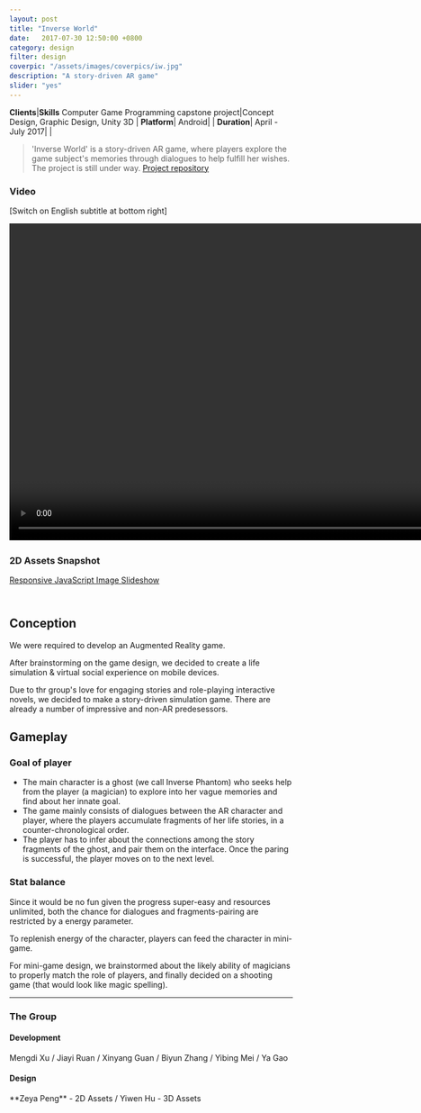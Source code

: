 ```yaml
---
layout: post
title: "Inverse World"
date:   2017-07-30 12:50:00 +0800
category: design
filter: design
coverpic: "/assets/images/coverpics/iw.jpg"
description: "A story-driven AR game" 
slider: "yes"
---
```


**Clients**|**Skills**
 <highlight>Computer Game Programming capstone project</highlight>|<highlight>Concept Design, Graphic Design, Unity 3D</highlight>
 |
 **Platform**|
 Android|
 |
**Duration**|
 <highlight>April - July 2017</highlight>|
 |


>'Inverse World' is a story-driven AR game, where players explore the game subject's memories through dialogues to help fulfill her wishes. The project is still under way. <a href="https://github.com/fish1996/AR-Game---Inverse-World" class="button button-pill button-tiny button-caution">Project repository</a>

<h3>Video</h3>

[Switch on English subtitle at bottom right]
<div>
<video width="900" height="563" controls="controls">
  <source src="/assets/videos/inverse_world.mp4" type="video/mp4">
  <track src="/assets/videos/inverse_world.vtt" kind="subtitles" srclang="en" label="English"/>
</video>
</div>

<h3>2D Assets Snapshot</h3>

<div>
    <div id="amazingslider-wrapper-1" style="display:block;position:relative;max-width:1000px;margin:0px auto 56px;">
        <div id="amazingslider-1" style="display:block;position:relative;margin:0 auto;">
            <ul class="amazingslider-slides" style="display:none;">
                <li><img src="/assets/slider/images/inverseWorld.png" alt="Inverse World!"  title="Inverse World!" />
                </li>
                <li><img src="/assets/slider/images/23.png" alt="Transition animation snapshot"  title="Transition animation snapshot" />
                </li>
                <li><img src="/assets/slider/images/scene1_1.png" alt="Transition animation snapshot"  title="Transition animation snapshot" />
                </li>
                <li><img src="/assets/slider/images/prototype.png" alt="Early prototype"  title="Early prototype" />
                </li>
                <li><img src="/assets/slider/images/main.png" alt="Main scene"  title="Main scene" />
                </li>
                <li><img src="/assets/slider/images/notebook_0.png" alt="Inference scene. User SCROLL horizontally to see clues(hexagons with illustration) in other levels."  title="Inference scene. User SCROLL horizontally to see clues(hexagons with illustration) in other levels." />
                </li>
                <li><img src="/assets/slider/images/notebook_1.png" alt="Inference scene. User SCROLL horizontally to see clues(hexagons with illustration) in other levels."  title="Inference scene. User SCROLL horizontally to see clues(hexagons with illustration) in other levels." />
                </li>
                <li><img src="/assets/slider/images/notebook_2.png" alt="Inference scene. User SCROLL horizontally to see clues(hexagons with illustration) in other levels."  title="Inference scene. User SCROLL horizontally to see clues(hexagons with illustration) in other levels." />
                </li>
                <li><img src="/assets/slider/images/notebook_3.png" alt="Inference scene. User SCROLL horizontally to see clues(hexagons with illustration) in other levels."  title="Inference scene. User SCROLL horizontally to see clues(hexagons with illustration) in other levels." />
                </li>
                <li><img src="/assets/slider/images/shoot.png" alt="buttons in mini-game scenes"  title="buttons in mini-game scenes" />
                </li>
            </ul>
            <ul class="amazingslider-thumbnails" style="display:none;">
                <li><img src="/assets/slider/images/inverseWorld-tn.png" alt="Inverse World!" title="Inverse World!" /></li>
                <li><img src="/assets/slider/images/23-tn.png" alt="Transition animation snapshot" title="Transition animation snapshot" /></li>
                <li><img src="/assets/slider/images/scene1_1-tn.png" alt="Transition animation snapshot" title="Transition animation snapshot" /></li>
                <li><img src="/assets/slider/images/prototype-tn.png" alt="Early prototype" title="Early prototype" /></li>
                <li><img src="/assets/slider/images/main-tn.png" alt="Main scene" title="Main scene" /></li>
                <li><img src="/assets/slider/images/notebook_0-tn.png" alt="Inference scene. User SCROLL horizontally to see clues(hexagons with illustration) in other levels." title="Inference scene. User SCROLL horizontally to see clues(hexagons with illustration) in other levels." /></li>
                <li><img src="/assets/slider/images/notebook_1-tn.png" alt="Inference scene. User SCROLL horizontally to see clues(hexagons with illustration) in other levels." title="Inference scene. User SCROLL horizontally to see clues(hexagons with illustration) in other levels." /></li>
                <li><img src="/assets/slider/images/notebook_2-tn.png" alt="Inference scene. User SCROLL horizontally to see clues(hexagons with illustration) in other levels." title="Inference scene. User SCROLL horizontally to see clues(hexagons with illustration) in other levels." /></li>
                <li><img src="/assets/slider/images/notebook_3-tn.png" alt="Inference scene. User SCROLL horizontally to see clues(hexagons with illustration) in other levels." title="Inference scene. User SCROLL horizontally to see clues(hexagons with illustration) in other levels." /></li>
                <li><img src="/assets/slider/images/shoot-tn.png" alt="buttons in mini-game scenes" title="buttons in mini-game scenes" /></li>
            </ul>
        <div class="amazingslider-engine"><a href="http://amazingslider.com" title="Responsive JavaScript Image Slideshow">Responsive JavaScript Image Slideshow</a></div>
        </div>
    </div>
	</div>

<h2>Conception</h2>

We were required to develop an Augmented Reality game.

After brainstorming on the game design, we decided to create a life simulation & virtual social experience on mobile devices.

Due to thr group's love for engaging stories and role-playing interactive novels, we decided to make a story-driven simulation game. There are already a number of impressive and non-AR predesessors. 

<h2>Gameplay</h2>

<h3>Goal of player</h3>

* The main character is a ghost (we call Inverse Phantom) who seeks help from the player (a magician) to explore into her vague memories and find about her innate goal.
* The game mainly consists of dialogues between the AR character and player, where the players accumulate fragments of her life stories, in a counter-chronological order.
* The player has to infer about the connections among the story fragments of the ghost, and pair them on the interface. Once the paring is successful, the player moves on to the next level. 

<h3>Stat balance</h3>

Since it would be no fun given the progress super-easy and resources unlimited, both the chance for dialogues and fragments-pairing are restricted by a energy parameter.

To replenish energy of the character, players can feed the character in mini-game.

For mini-game design, we brainstormed about the likely ability of magicians to properly match the role of players, and finally decided on a shooting game (that would look like magic spelling).

* * *

<h3>The Group</h3>
<h4>Development</h4>
Mengdi Xu / Jiayi Ruan / Xinyang Guan / Biyun Zhang / Yibing Mei / Ya Gao


<h4>Design</h4>
**Zeya Peng** - 2D Assets / Yiwen Hu - 3D Assets








